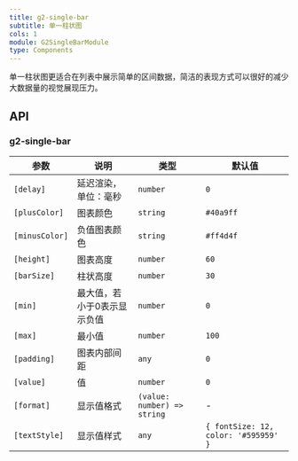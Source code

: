 ```yaml
---
title: g2-single-bar
subtitle: 单一柱状图
cols: 1
module: G2SingleBarModule
type: Components
---
```


单一柱状图更适合在列表中展示简单的区间数据，简洁的表现方式可以很好的减少大数据量的视觉展现压力。

## API

### g2-single-bar

| 参数      | 说明                 | 类型         | 默认值 |
|----------|----------------------|-------------|-------|
| `[delay]` | 延迟渲染，单位：毫秒 | `number` | `0` |
| `[plusColor]` | 图表颜色 | `string` | `#40a9ff` |
| `[minusColor]` | 负值图表颜色 | `string` | `#ff4d4f` |
| `[height]` | 图表高度 | `number` | `60` |
| `[barSize]` | 柱状高度 | `number` | `30` |
| `[min]` | 最大值，若小于0表示显示负值 | `number` | `0` |
| `[max]` | 最小值 | `number` | `100` |
| `[padding]` | 图表内部间距 | `any` | `0` |
| `[value]` | 值 | `number` | `0` |
| `[format]` | 显示值格式 | `(value: number) => string` | - |
| `[textStyle]` | 显示值样式 | `any` | `{ fontSize: 12, color: '#595959' }` |
